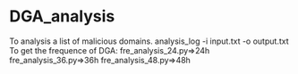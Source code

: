 # DGA_analysis
To analysis a list of malicious domains.
analysis_log -i input.txt -o output.txt
To get the frequence of DGA:
fre_analysis_24.py=>24h
fre_analysis_36.py=>36h
fre_analysis_48.py=>48h
